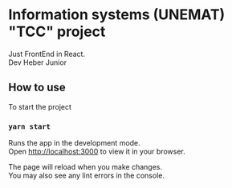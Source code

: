# Information systems (UNEMAT) "TCC" project

Just FrontEnd in React.\
Dev Heber Junior

## How to use

To start the project

### `yarn start`

Runs the app in the development mode.\
Open [http://localhost:3000](http://localhost:3000) to view it in your browser.

The page will reload when you make changes.\
You may also see any lint errors in the console.
